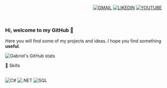 <html>

<script>

img{
    -webkit-transform: scale(1.5);
    transform: scale(1.5);
}

</script>

<body>
<div style="display: flex; justify-content: flex-end">

[![GMAIL](https://img.shields.io/badge/Gmail-D14836?style=for-the-badge&logo=gmail&logoColor=white)](gabriel.obezerrapereira@gmail.com)
[![LIKEDIN](https://img.shields.io/badge/LinkedIn-0077B5?style=for-the-badge&logo=linkedin&logoColor=white)](https://www.linkedin.com/in/gabriel-de-oliveira-bezerra-pereira-7299a0147/)
[![YOUTUBE](https://img.shields.io/badge/YouTube-FF0000?style=for-the-badge&logo=youtube&logoColor=white)](https://www.youtube.com/@CanalFanhoto)

</div>

<br>

### Hi, welcome to my GitHub 👋
Here you will find some of my projects and ideas. I hope you find something <b>useful</b>.

![Gabriel's GitHub stats](https://github-readme-stats.vercel.app/api?username=gabrielBezerra-cmd&show_icons=true&bg_color=00000000)

🚀 Skills

<div style="display: inline_block">
</br>
<img src="https://img.shields.io/badge/C%23-239120?style=for-the-badge&logo=c-sharp&logoColor=white" alt="C#"/>
<img src="https://img.shields.io/badge/.NET-5C2D91?style=for-the-badge&logo=.net&logoColor=white" alt=".NET"/>
<img src="https://img.shields.io/badge/Microsoft_SQL_Server-CC2927?style=for-the-badge&logo=microsoft-sql-server&logoColor=white" alt="SQL"/>
</div>

</body>
</html>
